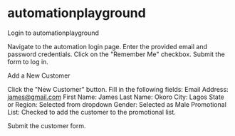 # automationplayground



Login to automationplayground

Navigate to the automation login page.
Enter the provided email and password credentials.
Click on the "Remember Me" checkbox.
Submit the form to log in.

Add a New Customer

Click the "New Customer" button.
Fill in the following fields:
Email Address: james@gmail.com
First Name: James
Last Name:  Okoro
City: Lagos
State or Region: Selected from dropdown
Gender: Selected as Male
Promotional List: Checked to add the customer to the promotional list.

Submit the customer form.
